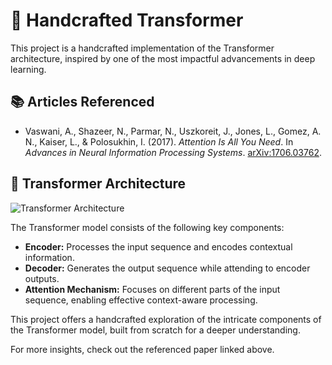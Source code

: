 # 🤖 Handcrafted Transformer

This project is a handcrafted implementation of the Transformer architecture, inspired by one of the most impactful advancements in deep learning.  

## 📚 Articles Referenced  

- Vaswani, A., Shazeer, N., Parmar, N., Uszkoreit, J., Jones, L., Gomez, A. N., Kaiser, L., & Polosukhin, I. (2017). *Attention Is All You Need*. In *Advances in Neural Information Processing Systems*. [arXiv:1706.03762](https://arxiv.org/abs/1706.03762).  

## 🧠 Transformer Architecture  

![Transformer Architecture](https://upload.wikimedia.org/wikipedia/commons/3/34/Transformer%2C_full_architecture.png)  

The Transformer model consists of the following key components:  

- **Encoder:** Processes the input sequence and encodes contextual information.  
- **Decoder:** Generates the output sequence while attending to encoder outputs.  
- **Attention Mechanism:** Focuses on different parts of the input sequence, enabling effective context-aware processing.  

This project offers a handcrafted exploration of the intricate components of the Transformer model, built from scratch for a deeper understanding.  

For more insights, check out the referenced paper linked above.  
